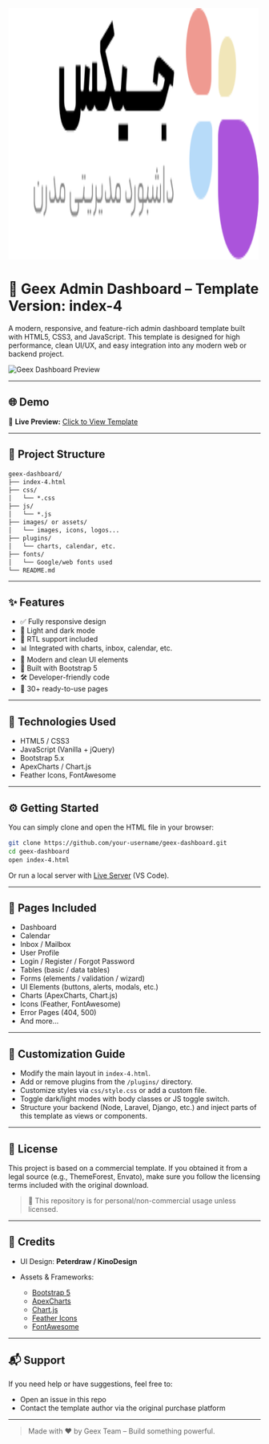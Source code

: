 <img width="500" height="500"  alt="image" src="https://github.com/amir4976/geex/blob/master/public/assets/logo-dark.svg" />



# 🚀 Geex Admin Dashboard – Template Version: index-4

A modern, responsive, and feature-rich admin dashboard template built with HTML5, CSS3, and JavaScript. This template is designed for high performance, clean UI/UX, and easy integration into any modern web or backend project.

![Geex Dashboard Preview](https://geex.kinodesign.ir/template/assets/images/dashboard-preview.jpg)

---

## 🌐 Demo

🔗 **Live Preview:** [Click to View Template](https://geex.kinodesign.ir/template/index-4.html)

---

## 📁 Project Structure

```
geex-dashboard/
├── index-4.html
├── css/
│   └── *.css
├── js/
│   └── *.js
├── images/ or assets/
│   └── images, icons, logos...
├── plugins/
│   └── charts, calendar, etc.
├── fonts/
│   └── Google/web fonts used
└── README.md
```

---

## ✨ Features

* ✅ Fully responsive design
* 🌙 Light and dark mode
* 🔄 RTL support included
* 📊 Integrated with charts, inbox, calendar, etc.
* 🎨 Modern and clean UI elements
* 🧱 Built with Bootstrap 5
* 🛠 Developer-friendly code
* 📁 30+ ready-to-use pages

---

## 🧰 Technologies Used

* HTML5 / CSS3
* JavaScript (Vanilla + jQuery)
* Bootstrap 5.x
* ApexCharts / Chart.js
* Feather Icons, FontAwesome

---

## ⚙️ Getting Started

You can simply clone and open the HTML file in your browser:

```bash
git clone https://github.com/your-username/geex-dashboard.git
cd geex-dashboard
open index-4.html
```

Or run a local server with [Live Server](https://marketplace.visualstudio.com/items?itemName=ritwickdey.LiveServer) (VS Code).

---

## 🧹 Pages Included

* Dashboard
* Calendar
* Inbox / Mailbox
* User Profile
* Login / Register / Forgot Password
* Tables (basic / data tables)
* Forms (elements / validation / wizard)
* UI Elements (buttons, alerts, modals, etc.)
* Charts (ApexCharts, Chart.js)
* Icons (Feather, FontAwesome)
* Error Pages (404, 500)
* And more...

---

## 🧐 Customization Guide

* Modify the main layout in `index-4.html`.
* Add or remove plugins from the `/plugins/` directory.
* Customize styles via `css/style.css` or add a custom file.
* Toggle dark/light modes with body classes or JS toggle switch.
* Structure your backend (Node, Laravel, Django, etc.) and inject parts of this template as views or components.

---

## 📜 License

This project is based on a commercial template. If you obtained it from a legal source (e.g., ThemeForest, Envato), make sure you follow the licensing terms included with the original download.

> 🔐 This repository is for personal/non-commercial usage unless licensed.

---

## 🙌 Credits

* UI Design: **Peterdraw / KinoDesign**
* Assets & Frameworks:

  * [Bootstrap 5](https://getbootstrap.com)
  * [ApexCharts](https://apexcharts.com)
  * [Chart.js](https://www.chartjs.org)
  * [Feather Icons](https://feathericons.com)
  * [FontAwesome](https://fontawesome.com)

---

## 📬 Support

If you need help or have suggestions, feel free to:

* Open an issue in this repo
* Contact the template author via the original purchase platform

---

> Made with ❤️ by Geex Team – Build something powerful.
